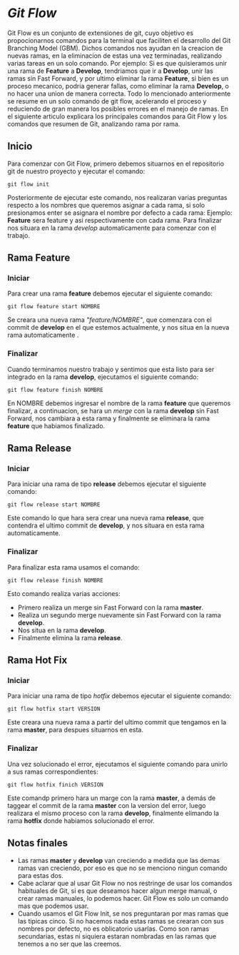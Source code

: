 # ***Git Flow***

Git Flow es un conjunto de extensiones de git, cuyo objetivo es propocionarnos comandos para la terminal que faciliten el desarrollo del Git Branching Model (GBM). Dichos comandos nos ayudan en la creacion de nuevas ramas, en la eliminacion de estas una vez terminadas, realizando varias tareas en un solo comando. Por ejemplo: Si es que quisieramos unir una rama de **Feature** a **Develop**, tendriamos que ir a **Develop**, unir las ramas sin Fast Forward, y por ultimo eliminar la rama **Feature**, si bien es un proceso mecanico, podria generar fallas, como eliminar la rama **Develop**, o no hacer una union de manera correcta. Todo lo mencionado anteriormente se resume en un solo comando de git flow, acelerando el proceso y reduciendo de gran manera los posibles errores en el manejo de ramas.
En el siguiente articulo explicara los principales comandos para Git Flow y los comandos que resumen de Git, analizando rama por rama.
## Inicio
Para comenzar con Git Flow, primero debemos situarnos en el repositorio git de nuestro proyecto y ejecutar el comando:
```
git flow init
```
Posteriormente de ejecutar este comando, nos realizaran varias preguntas respecto a los nombres que queremos asignar a cada rama, si solo presionamos enter se asignara el nombre por defecto a cada rama: Ejemplo: **Feature** sera feature y asi respectivamente con cada rama. Para finalizar nos situara en la rama *develop* automaticamente para comenzar con el trabajo.

## **Rama Feature**
### Iniciar
Para crear una rama **feature** debemos ejecutar el siguiente comando:
```
git flow feature start NOMBRE
```
Se creara una nueva rama *"feature/NOMBRE"*, que comenzara con el commit de **develop** en el que estemos actualmente, y nos situa en la nueva rama automaticamente .
### Finalizar
Cuando terminamos nuestro trabajo y sentimos que esta listo para ser integrado en la rama **develop**, ejecutamos el siguiente comando:
```
git flow feature finish NOMBRE
``` 
En NOMBRE debemos ingresar el nombre de la rama **feature** que queremos finalizar, a continuacion, se hara un *merge* con la rama **develop** sin Fast Forward, nos cambiara a esta rama y finalmente se eliminara la rama **feature** que habiamos finalizado.

## **Rama Release**
### Iniciar
Para iniciar una rama de tipo **release** debemos ejecutar el siguiente comando:
```
git flow release start NOMBRE
```
Este comando lo que hara sera crear una nueva rama **release**, que contendra el ultimo commit de **develop**, y nos situara en esta rama automaticamente.
### Finalizar
Para finalizar esta rama usamos el comando:
```
git flow release finish NOMBRE
```
Esto comando realiza varias acciones:  
* Primero realiza un merge sin Fast Forward con la rama **master**.
* Realiza un segundo merge nuevamente sin Fast Forward con la rama **develop**.
* Nos situa en la rama **develop**.
* Finalmente elimina la rama **release**.
## **Rama Hot Fix**
### Iniciar 
Para iniciar una rama de tipo *hotfix* debemos ejecutar el siguiente comando:
```
git flow hotfix start VERSION
```
Este creara una nueva rama a partir del ultimo commit que tengamos en la rama **master**, para despues situarnos en esta.
### Finalizar
Una vez solucionado el error, ejecutamos el siguiente comando para unirlo a sus ramas correspondientes:
```
git flow hotfix finich VERSION
```
Este comandp primero hara un marge con la rama **master**, a demás de taggear el commit de la rama **master** con la version del error, luego realizara el mismo proceso con la rama **develop**, finalmente elimando la rama **hotfix** donde habiamos solucionado el error.

## **Notas finales**
* Las ramas **master** y **develop** van creciendo a medida que las demas ramas van creciendo, por eso es que no se menciono ningun comando para estas dos.
* Cabe aclarar que al usar Git Flow no nos restringe de usar los comandos habituales de Git, si es que deseamos hacer algun merge manual, o crear ramas manuales, lo podemos hacer. Git Flow es solo un comando mas que podemos usar.
* Cuando usamos el Git Flow Init, se nos preguntaran por mas ramas que las tipicas cinco. Si no hacemos nada estas ramas se crearan con sus nombres por defecto, no es oblicatorio usarlas. Como son ramas secundarias, estas ni siquiera estaran nombradas en las ramas que tenemos a no ser que las creemos.
